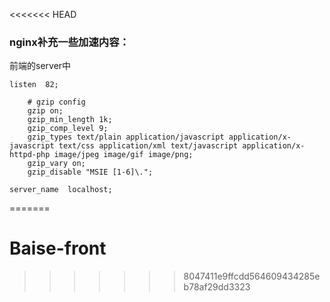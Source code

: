 <<<<<<< HEAD
### nginx补充一些加速内容：
前端的server中

    listen  82;
	
		# gzip config
		gzip on;
		gzip_min_length 1k;
		gzip_comp_level 9;
		gzip_types text/plain application/javascript application/x-javascript text/css application/xml text/javascript application/x-httpd-php image/jpeg image/gif image/png;
		gzip_vary on;
		gzip_disable "MSIE [1-6]\.";
		
    server_name  localhost;
    
    
=======
# Baise-front
>>>>>>> 8047411e9ffcdd564609434285eb78af29dd3323
